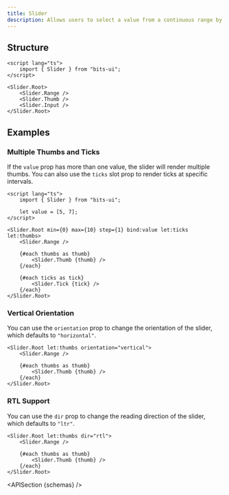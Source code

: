 ```yaml
---
title: Slider
description: Allows users to select a value from a continuous range by sliding a handle.
---
```


<script>
	import { APISection, ComponentPreview, SliderDemo } from '@/components/index.js'
	export let schemas;
</script>

<ComponentPreview name="slider-demo" comp="Slider">

<SliderDemo slot="preview" />

</ComponentPreview>

## Structure

```svelte
<script lang="ts">
	import { Slider } from "bits-ui";
</script>

<Slider.Root>
	<Slider.Range />
	<Slider.Thumb />
	<Slider.Input />
</Slider.Root>
```

## Examples

### Multiple Thumbs and Ticks

If the `value` prop has more than one value, the slider will render multiple thumbs. You can also use the `ticks` slot prop to render ticks at specific intervals.

```svelte
<script lang="ts">
	import { Slider } from "bits-ui";

	let value = [5, 7];
</script>

<Slider.Root min={0} max={10} step={1} bind:value let:ticks let:thumbs>
	<Slider.Range />

	{#each thumbs as thumb}
		<Slider.Thumb {thumb} />
	{/each}

	{#each ticks as tick}
		<Slider.Tick {tick} />
	{/each}
</Slider.Root>
```

### Vertical Orientation

You can use the `orientation` prop to change the orientation of the slider, which defaults to `"horizontal"`.

```svelte
<Slider.Root let:thumbs orientation="vertical">
	<Slider.Range />

	{#each thumbs as thumb}
		<Slider.Thumb {thumb} />
	{/each}
</Slider.Root>
```

### RTL Support

You can use the `dir` prop to change the reading direction of the slider, which defaults to `"ltr"`.

```svelte
<Slider.Root let:thumbs dir="rtl">
	<Slider.Range />

	{#each thumbs as thumb}
		<Slider.Thumb {thumb} />
	{/each}
</Slider.Root>
```

<APISection {schemas} />
